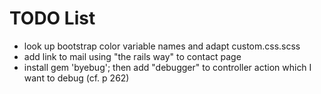 # TODO List

* look up bootstrap color variable names and adapt custom.css.scss
* add link to mail using "the rails way" to contact page 
* install  gem 'byebug'; then add "debugger" to controller action which I want to debug (cf. p 262)
